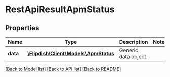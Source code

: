 # RestApiResultApmStatus

## Properties
Name | Type | Description | Notes
------------ | ------------- | ------------- | -------------
**data** | [**\Flipdish\Client\Models\ApmStatus**](ApmStatus.md) | Generic data object. | 

[[Back to Model list]](../README.md#documentation-for-models) [[Back to API list]](../README.md#documentation-for-api-endpoints) [[Back to README]](../README.md)


